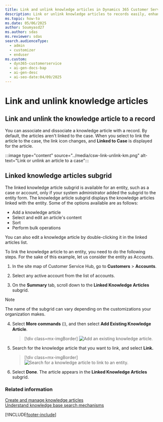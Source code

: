 ```yaml
---
title: Link and unlink knowledge articles in Dynamics 365 Customer Service
description: Link or unlink knowledge articles to records easily, enhancing case management, and accessibility in your system.
ms.topic: how-to
ms.date: 05/06/2025
author: Soumyasd27
ms.author: sdas
ms.reviewer: sdas
search.audienceType:
  - admin
  - customizer
  - enduser
ms.custom:
  - dyn365-customerservice
  - ai-gen-docs-bap
  - ai-gen-desc
  - ai-seo-date:04/09/2025
---
```


# Link and unlink knowledge articles

## Link and unlink the knowledge article to a record

You can associate and dissociate a knowledge article with a record. By default, the articles aren't linked to the case. When you select to link the article to the case, the link icon changes, and **Linked to Case** is displayed for the article.

:::image type="content" source="../media/csw-link-unlink-km.png" alt-text="Link or unlink an article to a case":::


## Linked knowledge articles subgrid

The linked knowledge article subgrid is available for an entity, such as a case or account, only if your system administrator added the subgrid to the entity form. The knowledge article subgrid displays the knowledge articles linked with the entity. Some of the options available are as follows:

- Add a knowledge article
- Select and edit an article's content
- Sort
- Perform bulk operations
 
You can also edit a knowledge article by double-clicking it in the linked articles list.

To link the knowledge article to an entity, you need to do the following steps. For the sake of this example, let us consider the entity as Accounts.

1. In the site map of Customer Service Hub, go to **Customers** > **Accounts**.

2. Select any active account from the list of accounts.

3. On the **Summary** tab, scroll down to the **Linked Knowledge Articles** subgrid.

  > [!NOTE]
  > The name of the subgrid can vary depending on the customizations your organization makes.

4. Select **More commands** (⁝), and then select **Add Existing Knowledge Article**.

   > [!div class=mx-imgBorder]
   > ![Add an existing knowledge article.](../media/add-existing-knowledge-article.png "Add an existing knowledge article")

5. Search for the knowledge article that you want to link, and select **Link.**

   > [!div class=mx-imgBorder]
   > ![Search for a knowledge article to link to an entity.](../media/search-related-article.png "Search for a related knowledge article to link to an entity")

6. Select **Done**. The article appears in the **Linked Knowledge Articles** subgrid.

### Related information

[Create and manage knowledge articles](customer-service-hub-user-guide-knowledge-article.md)  
[Understand knowledge base search mechanisms](knowledge-base-search-methods.md)  


[!INCLUDE[footer-include](../../includes/footer-banner.md)]

